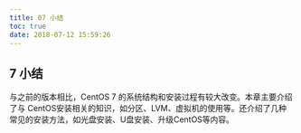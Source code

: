 ```yaml
---
title: 07 小结
toc: true
date: 2018-07-12 15:59:26
---
```



## 7 小结

与之前的版本相比，CentOS 7 的系统结构和安装过程有较大改变。本章主要介绍了与 CentOS安装相关的知识，如分区、LVM、虚拟机的使用等。还介绍了几种常见的安装方法，如光盘安装、U盘安装、升级CentOS等内容。
